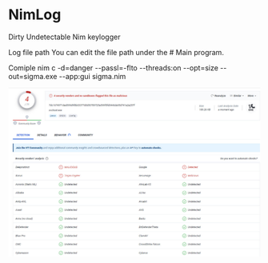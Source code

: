 # NimLog
Dirty Undetectable Nim keylogger

Log file path
You can edit the file path under the # Main program.

Comiple
nim c -d=danger --passl=-flto --threads:on --opt=size --out=sigma.exe --app:gui sigma.nim

<img src="2023-08-02_14-14-57.jpg">
